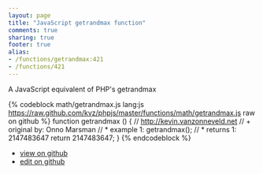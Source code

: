 ```yaml
---
layout: page
title: "JavaScript getrandmax function"
comments: true
sharing: true
footer: true
alias:
- /functions/getrandmax:421
- /functions/421
---
```

A JavaScript equivalent of PHP's getrandmax

{% codeblock math/getrandmax.js lang:js https://raw.github.com/kvz/phpjs/master/functions/math/getrandmax.js raw on github %}
function getrandmax () {
    // http://kevin.vanzonneveld.net
    // +   original by: Onno Marsman
    // *     example 1: getrandmax();
    // *     returns 1: 2147483647
    return 2147483647;
}
{% endcodeblock %}

 - [view on github](https://github.com/kvz/phpjs/blob/master/functions/math/getrandmax.js)
 - [edit on github](https://github.com/kvz/phpjs/edit/master/functions/math/getrandmax.js)
